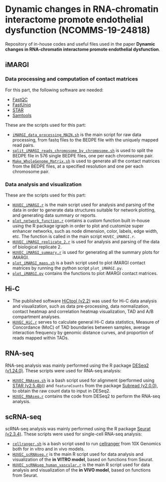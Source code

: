 # Dynamic changes in RNA-chromatin interactome promote endothelial dysfunction (NCOMMS-19-24818)

Repository of in-house codes and useful files used in the paper **Dynamic changes in RNA-chromatin interactome promote endothelial dysfunction**.

## iMARGI

### Data processing and computation of contact matrices

For this part, the following software are needed:
- [FastQC](https://www.bioinformatics.babraham.ac.uk/projects/fastqc/)
- [FastUniq](https://sourceforge.net/projects/fastuniq/)
- [STAR](https://github.com/alexdobin/STAR)
- [Samtools](http://www.htslib.org/)

These are the scripts used for this part:
- [``iMARGI_data_processing_MAIN.sh``](./iMARGI_scripts/raw_data_processing/iMARGI_data_processing_MAIN.sh) is the main script for raw data processing, from fastq files to the BEDPE file with the uniquely mapped read pairs.
- [``split_iMARGI_reads_chromosome_by_chromosome.sh``](./iMARGI_scripts/make_contact_matrices/split_iMARGI_reads_chromosome_by_chromosome.sh) is used to split the BEDPE file in 576 single BEDPE files, one per each chromosome pair.
- [``Make_WholeGenome_Matrix.sh``](./iMARGI_scripts/make_contact_matrices/Make_WholeGenome_Matrix.sh) is used to generate all the contact matrices from the BEDPE files, at a specified resolution and one per each chromosome pair.

### Data analysis and visualization

These are the scripts used for this part:

- [``HUVEC_iMARGI.r``](./iMARGI_scripts/HUVEC_iMARGI.r) is the main script used for analysis and parsing of the data in order to generate data structures suitable for network plotting, and generating data summary or reports.
- [``plot_network_function.r``](./iMARGI_scripts/plot_network_function.r) contains a custom function built in-house using the R package igraph in order to plot and customize super enhancer networks, such as node dimension, color, labels, edge width, etc. The function is called in the main script ``HUVEC_iMARGI.r``.
- [``HUVEC_iMARGI_replicate_2.r``](./iMARGI_scripts/HUVEC_iMARGI_replicate_2.r) is used for analysis and parsing of the data of biological replicate 2.
- [``HUVEC_iMARGI_summary.r``](./iMARGI_scripts/HUVEC_iMARGI_summary.r) is used for generating all the summary plots for iMARGI.
- [``plot_iMARGI_maps.sh``](./iMARGI_scripts/plot_iMARGI_maps.sh) is a bash script used to plot iMARGI contact matrices by running the python script ``plot_iMARGI.py``.
- [``plot_iMARGI.py``](./iMARGI_scripts/plot_iMARGI.py) contains the functions to plot iMARGI contact matrices.


## Hi-C

- The published software [HiCtool (v2.2)](https://github.com/Zhong-Lab-UCSD/HiCtool) was used for Hi-C data analysis and visualization, such as data pre-processing, data normalization, contact heatmap and correlation heatmap visualization, TAD and A/B compartment analyses.
- [``HUVEC_HiC.r``](./hic_scripts/HUVEC_HiC.r) serves to calculate general Hi-C data statistics, Measure of Concordance (MoC) of TAD boundaries between samples, average interaction frequency by genomic distance curves, and proportion of reads mapped within TADs.

## RNA-seq

RNA-seq analysis was mainly performed using the R package [DESeq2 (v1.24.0)](https://bioconductor.org/packages/release/bioc/html/DESeq2.html). These scripts were used for RNA-seq analysis:

- [``HUVEC_RNAseq.sh``](./RNAseq_scripts/HUVEC_RNAseq.sh) is a bash script used for alignment (performed using [STAR (v2.5.4b)](https://github.com/alexdobin/STAR)) and ``featureCounts`` from the package [Subread (v2.0.0)](http://subread.sourceforge.net/), to obtain the raw count data to input in DESeq2.
- [``HUVEC_RNAseq.r``](./RNAseq_scripts/HUVEC_RNAseq.r) contains the code from DESeq2 to perform the RNA-seq analysis.


## scRNA-seq

scRNA-seq analysis was mainly performed using the R package [Seurat (v2.3.4)](https://satijalab.org/seurat/). These scripts were used for single-cell RNA-seq analysis:

- [``cellranger.sh``](./scRNAseq_scripts/cellranger.sh) is a bash script used to run [cellranger](https://support.10xgenomics.com/single-cell-gene-expression/software/pipelines/latest/using/count) from 10X Genomics both for in vitro and in vivo models.
- [``HUVEC_scRNAseq.r``](./scRNAseq_scripts/HUVEC_scRNAseq.r) is the main R script used for data analysis and visualization of the **in VITRO model**, based on functions from Seurat.
- [``HUVEC_scRNAseq_human_vascular.r``](./scRNAseq_scripts/HUVEC_scRNAseq_human_vascular.r) is the main R script used for data analysis and visualization of the **in VIVO model**, based on functions from Seurat.



